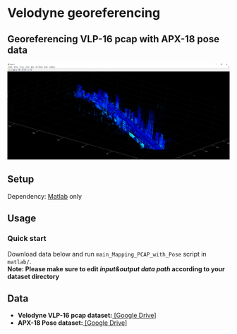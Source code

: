 
#  Velodyne georeferencing 
##  Georeferencing VLP-16 pcap with APX-18 pose data
![Georeferencing Result](./images/mapping_result.png)
## Setup
Dependency: [Matlab](https://kr.mathworks.com/?requestedDomain=) only
## Usage
### Quick start
Download data below and run ``main_Mapping_PCAP_with_Pose`` script in ``matlab/``.\
**Note: Please make sure to edit _input&output data path_ according to your dataset directory**

## Data
* **Velodyne VLP-16 pcap dataset:**[ [Google Drive]](https://drive.google.com/drive/folders/11MAYYT8yh1Ydfoc_mmwxt-mFJUpKXrsx?usp=sharing)
* **APX-18 Pose dataset:**[ [Google Drive]](https://drive.google.com/drive/folders/1zbDNGi452DZ0ElnssES-GXE0Bkjyolno?usp=sharing)


